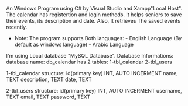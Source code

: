 An Windows Program using C# by Visual Studio and Xampp"Local Host". The calendar has registertion and login methods.
It helps seniors to save their events, its description and date.
Also, It retrieves The saved events recently.

- Note: The program supports Both languages: - English Language (By default as windows language)  - Arabic Language

I'm using Local database "MySQL Database".
Database Informations:
database name: db_calendar
has 2 tables:
1-tbl_calendar
2-tbl_users

1-tbl_calendar structure:
id(primary key) INT, AUTO INCERMENT
name, TEXT
description, TEXT
date, TEXT

2-tbl_users structure:
id(primary key) INT, AUTO INCERMENT
username, TEXT
email, TEXT
password, TEXT
